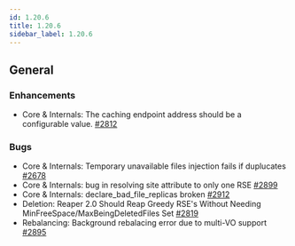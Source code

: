 ```yaml
---
id: 1.20.6
title: 1.20.6
sidebar_label: 1.20.6
---
```


##  General

### Enhancements

-   Core & Internals: The caching endpoint address should be a
    configurable value.
    [\#2812](https://github.com/rucio/rucio/issues/2812)

### Bugs

-   Core & Internals: Temporary unavailable files injection fails if
    duplucates [\#2678](https://github.com/rucio/rucio/issues/2678)
-   Core & Internals: bug in resolving site attribute to only one RSE
    [\#2899](https://github.com/rucio/rucio/issues/2899)
-   Core & Internals: declare_bad_file_replicas broken
    [\#2912](https://github.com/rucio/rucio/issues/2912)
-   Deletion: Reaper 2.0 Should Reap Greedy RSE\'s Without Needing
    MinFreeSpace/MaxBeingDeletedFiles Set
    [\#2819](https://github.com/rucio/rucio/issues/2819)
-   Rebalancing: Background rebalacing error due to multi-VO support
    [\#2895](https://github.com/rucio/rucio/issues/2895)

